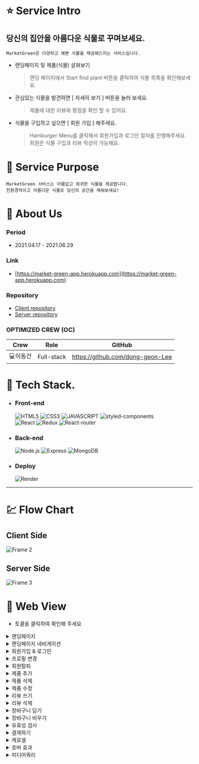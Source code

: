 # :star: **Service Intro**

## 당신의 집안을 아름다운 식물로 꾸며보세요.

`MarketGreen은 다양하고 예쁜 식물을 제공해드리는 서비스입니다. `

- 렌딩페이지 및 제품(식물) 살펴보기

   > 랜딩 페이지에서 Start find plant 버튼을 클릭하여 식물 목록을 확인해보세요.

- 관심있는 식물을 발견하면 [ 자세히 보기 ] 버튼을 눌러 보세요.

   > 제품에 대한 리뷰와 평점을 확인 할 수 있어요.

- 식물을 구입하고 싶으면 [ 회원 가입 ] 해주세요.  

   > Hamburger Menu를 클릭해서 회원가입과 로그인 절차를 진행해주세요.  
   > 회원은 식물 구입과 리뷰 작성이 가능해요.    
    
# 🔎 **Service Purpose**

    MarketGreen 서비스는 아름답고 희귀한 식물을 제공합니다. 
    친환경적이고 아름다운 식물로 당신의 공간을 채워보세요!

# :bust_in_silhouette: **About Us**


### **Period**

- 2021.04.17 - 2021.06.29


### **Link**

- [https://market-green-app.herokuapp.com](https://market-green-app.herokuapp.com)


### **Repository**

- [Client repository](https://github.com/dong-geon-Lee/Market-Green-Frontend)
- [Server repository](https://github.com/dong-geon-Lee/Market-Green-Backend)

### **OPTIMIZED CREW (OC)**

Crew | Role | GitHub
----- | ----- | -----
💻이동건 | Full-stack	| https://github.com/dong-geon-Lee

# :wrench: **Tech Stack**. 
- ### **Front-end**
      
  ![HTML5](https://img.shields.io/badge/HTML5-E34F26?style=for-the-badge&logo=HTML5&logoColor=fff)
![CSS3](https://img.shields.io/badge/CSS3-1572B6?style=for-the-badge&logo=CSS3&logoColor=fff)
![JAVASCRIPT](https://img.shields.io/badge/JavaScript-343a40?style=for-the-badge&logo=JavaScript&logoColor=F7DF1E)
![styled-components](https://img.shields.io/badge/styled--Components-DB7093?style=for-the-badge&logo=styled-components&logoColor=fff)  
![React](https://img.shields.io/badge/React-444444?style=for-the-badge&logo=React)
![Redux](https://img.shields.io/badge/REDUX--TOOLKIT-764ABC?style=for-the-badge&logo=Redux&logoColor=fff)
![React-router](https://img.shields.io/badge/REACT--ROUTER--DOM-343a40?style=for-the-badge&logo=ReactRouter&logoColor=CA4245)

- ### **Back-end**
  
  ![Node.js](https://img.shields.io/badge/NODE.JS-339933?style=for-the-badge&logo=Node.js&logoColor=fff)
![Express](https://img.shields.io/badge/EXPRESS-000000?style=for-the-badge&logo=Express&logoColor=fff)
![MongoDB](https://img.shields.io/badge/MONGODB-47A248?style=for-the-badge&logo=MONGODB&logoColor=fff)

- ### **Deploy**
  ![Render](https://img.shields.io/badge/Render-46E3B7?style=for-the-badge&logo=HEROKU&logoColor=fff)

---

# :chart: **Flow Chart**

## **Client Side**
![Frame 2](https://user-images.githubusercontent.com/69576865/178134944-eabd93aa-cd1b-4128-82c8-ca5e46258abc.png)
## **Server Side**
![Frame 3](https://user-images.githubusercontent.com/69576865/178137859-d1198190-9db1-490e-b78c-84990ece83fa.png)

# :eyes: Web View
+ 토클을 클릭하여 확인해 주세요  

<details>
<summary>랜딩페이지</summary>  
<div markdown="1">
</div>
<img width="600" alt=""
 src="https://user-images.githubusercontent.com/69576865/179656477-f1b9a286-2f71-4ff7-a694-7f4abeee15c7.gif">
</details>

<details>
<summary>랜딩페이지 네비게이션</summary>  
<div markdown="1">
</div>
<img width="600" alt=""
 src="https://user-images.githubusercontent.com/69576865/179657550-50f8098b-23a4-41d7-9246-d2cc325aefbb.gif">
</details>

<details>
<summary>회원가입 & 로그인</summary>  
<div markdown="1">
</div>
<img width="600" alt=""
 src="https://user-images.githubusercontent.com/69576865/179654758-d6fbbc3f-93d5-4b80-9213-3e997cc04201.gif">
</details>

<details>
<summary>프로필 변경</summary>  
<div markdown="1">
</div>
<img width="600" alt=""
 src="https://user-images.githubusercontent.com/69576865/179675029-ef7a9e15-2722-4bfa-89a8-7a3b30e5893c.gif">
</details>

<details>
<summary>회원탈퇴</summary>  
<div markdown="1">
</div>
<img width="600" alt=""
 src="https://user-images.githubusercontent.com/69576865/179675814-2a95f969-ae22-4039-8b32-fb5253493777.gif">
</details>

<details>
<summary>제품 추가</summary>  
<div markdown="1">
</div>
<img width="600" alt=""
 src="https://user-images.githubusercontent.com/69576865/179668578-4518f516-84f6-4591-8e16-a276b285a7e4.gif">
</details>

<details>
<summary>제품 삭제</summary>  
<div markdown="1">
</div>
<img width="600" alt=""
 src="https://user-images.githubusercontent.com/69576865/179669668-a5d95608-99d5-4a3b-8506-902421359cb9.gif">
</details>

<details>
<summary>제품 수정</summary>  
<div markdown="1">
</div>
<img width="600" alt=""
 src="https://user-images.githubusercontent.com/69576865/179671445-47e4a9e4-dbe5-4c62-a7c8-02432d1143fa.gif">
</details>

<details>
<summary>리뷰 쓰기</summary>  
<div markdown="1">
</div>
<img width="600" alt=""
 src="https://user-images.githubusercontent.com/69576865/179677720-a95f70d9-53fd-4eba-856c-2f69dbfd627f.gif">
</details>

<details>
<summary>리뷰 삭제</summary>  
<div markdown="1">
</div>
<img width="600" alt=""
 src="https://user-images.githubusercontent.com/69576865/179679353-de96b4dc-ff77-4c57-bd01-d580cb5f78c3.gif">
</details>

<details>
<summary>장바구니 담기</summary>  
<div markdown="1">
</div>
<img width="600" alt=""
 src="https://user-images.githubusercontent.com/69576865/179685775-af0b0044-09bd-48f5-b182-fc54848f9378.gif">
</details>

<details>
<summary>장바구니 비우기</summary>  
<div markdown="1">
</div>
<img width="600" alt=""
 src="https://user-images.githubusercontent.com/69576865/179688429-334a9363-8607-4660-ae89-2d01688b8b28.gif">
</details>

<details>
<summary>유효성 검사</summary>  
<div markdown="1">
</div>
<img width="600" alt=""
 src="https://user-images.githubusercontent.com/69576865/179877137-2a5cd07d-09fc-464b-8b65-e74085811d83.gif">
</details>

<details>
<summary>결제하기</summary>  
<div markdown="1">
</div>
<img width="600" alt=""
 src="https://user-images.githubusercontent.com/69576865/179878999-67a46a2c-d62b-4b3b-8fda-72422bb7dbae.gif">
</details>

<details>
<summary>캐로셀</summary>  
<div markdown="1">
</div>
<img width="600" alt=""
 src="https://user-images.githubusercontent.com/69576865/179664781-6a422e4d-f9d9-4e74-905a-ad7bcfdc3d42.gif">
</details>

<details>
<summary>호버 효과</summary>  
<div markdown="1">
</div>
<img width="600" alt=""
 src="https://user-images.githubusercontent.com/69576865/179882186-bf260e32-5d5e-454b-8bd8-d9e433579ddf.gif">
</details>

<details>
<summary>미디어쿼리</summary>  
<div markdown="1">
</div>
<img width="600" alt=""
 src="https://user-images.githubusercontent.com/69576865/179885453-de76400b-e192-4ad4-b5e6-83cd4b2cf354.gif">
</details>


